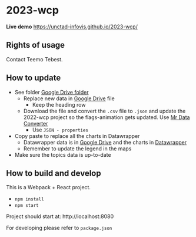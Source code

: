 # 2023-wcp

**Live demo** https://unctad-infovis.github.io/2023-wcp/

## Rights of usage

Contact Teemo Tebest.

## How to update

* See folder [Google Drive folder](https://drive.google.com/drive/u/0/folders/1kWLjaDW9EWkY-s_OEAPg6p85Rg1kCJj9)
  * Replace new data in [Google Drive](https://docs.google.com/spreadsheets/d/1Ndu4zsgcfDLRPR6NLZYJ9RSImLITs_LotuwJDmoL-B8/edit?gid=597152891#gid=597152891) file
    * Keep the heading row
  * Download the file and convert the `.csv` file to `.json` and update the 2022-wcp project so the flags-animation gets updated. Use [Mr Data Converter](https://shancarter.github.io/mr-data-converter/)
    * Use `JSON - properties`
* Copy paste to replace all the charts in Datawrapper
  * Datawrapper data is in [Google Drive](https://docs.google.com/spreadsheets/d/1tenPbzTOAlwrUZwRnvOdG5MV3LzK7ecsGmMpOHWW8RM/edit?gid=743131870#gid=743131870) and the charts in [Datawrapper](https://app.datawrapper.de/archive/team/unctad/173122)
  * Remember to update the legend in the maps
* Make sure the topics data is up-to-date 

## How to build and develop

This is a Webpack + React project.

* `npm install`
* `npm start`

Project should start at: http://localhost:8080

For developing please refer to `package.json`